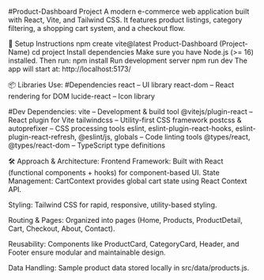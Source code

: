 #Product-Dashboard Project
A modern e-commerce web application built with React, Vite, and Tailwind CSS.
It features product listings, category filtering, a shopping cart system, and a checkout flow.

🚀 Setup Instructions
npm create vite@latest Product-Dashboard (Project-Name)
cd project
Install dependencies
Make sure you have Node.js
 (>= 16) installed.
 Then run:
npm install
Run development server
npm run dev
The app will start at: http://localhost:5173/

📦 Libraries Use:
#Dependencies
react – UI library
react-dom – React rendering for DOM
lucide-react – Icon library

#Dev Dependencies:
vite – Development & build tool
@vitejs/plugin-react – React plugin for Vite
tailwindcss – Utility-first CSS framework
postcss & autoprefixer – CSS processing tools
eslint, eslint-plugin-react-hooks, eslint-plugin-react-refresh, @eslint/js, globals – Code linting tools
@types/react, @types/react-dom – TypeScript type definitions

🛠 Approach & Architecture:
Frontend Framework: Built with React (functional components + hooks) for component-based UI.
State Management: CartContext provides global cart state using React Context API.

Styling: Tailwind CSS for rapid, responsive, utility-based styling.

Routing & Pages: Organized into pages (Home, Products, ProductDetail, Cart, Checkout, About, Contact).

Reusability: Components like ProductCard, CategoryCard, Header, and Footer ensure modular and maintainable design.

Data Handling: Sample product data stored locally in src/data/products.js.
